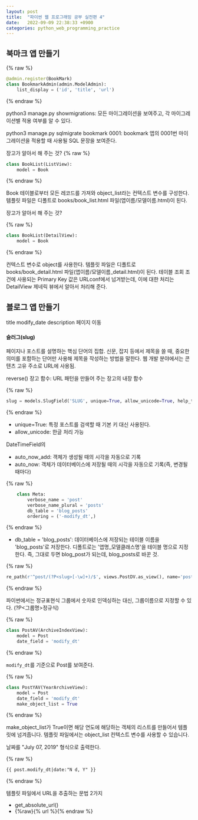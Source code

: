 ```yaml
---
layout: post
title:  "파이썬 웹 프로그래밍 공부 실전편 4"
date:   2022-09-09 22:38:33 +0900
categories: python_web_programming_practice
---
```



## 북마크 앱 만들기

{% raw %}
```python
@admin.register(BookMark)
class BookmarkAdmin(admin.ModelAdmin):
    list_display = ('id', 'title', 'url')
```
{% endraw %}



python3 manage.py showmigrations: 모든 마이그레이션을 보여주고, 각 마이그레이션별 적용 여부를 알 수 있다.

python3 manage.py sqlmigrate bookmark 0001: bookmark 앱의 0001번 마이그레이션을 적용할 때 사용될 SQL 문장을 보여준다.



장고가 알아서 해 주는 것?
{% raw %}
```python
class BookList(ListView):
    model = Book

```
{% endraw %}

Book 테이블로부터 모든 레코드를 가져와 object_list라는 컨텍스트 변수를 구성한다. 템플릿 파일은 디폴트로 books/book_list.html 파일(앱이름/모델이름.html)이 된다.

장고가 알아서 해 주는 것?

{% raw %}
```python
class BookList(DetailView):
    model = Book
```
{% endraw %}

컨텍스트 변수로 object를 사용한다. 템플릿 파일은 디폴트로 books/book_detail.html 파일(앱이름/모델이름_detail.html)이 된다. 테이블 조회 조건에 사용되는 Primary Key 값은 URLconf에서 넘겨받는데, 이에 대한 처리는 DetailView 제네릭 뷰에서 알아서 처리해 준다.


## 블로그 앱 만들기

title
modify_date
description
페이지 이동



#### 슬러그(slug)
페이지나 포스트를 설명하는 핵심 단어의 집합. 신문, 잡지 등에서 제목을 쓸 때, 중요한 의미를 포함하는 단어만 사용해 제목을 작성하는 방법을 말한다. 웹 개발 분야에서는 콘텐츠 고유 주소로 URL에 사용됨.


reverse() 장고 함수: URL 패턴을 만들어 주는 장고의 내장 함수

{% raw %}
```python
slug = models.SlugField('SLUG', unique=True, allow_unicode=True, help_text='one word for title alias.')

```
{% endraw %}

* unique=True: 특정 포스트를 검색할 때 기본 키 대신 사용된다.
* allow_unicode: 한글 처리 가능


DateTimeField의
* auto_now_add: 객체가 생성될 때의 시각을 자동으로 기록
* auto_now: 객체가 데이터베이스에 저장될 때의 시각을 자동으로 기록(즉, 변경될 때마다)


{% raw %}
```python
    class Meta:
        verbose_name = 'post'
        verbose_name_plural = 'posts'
        db_table = 'blog_posts'
        ordering = ('-modify_dt',)
```
{% endraw %}


* db_table = 'blog_posts': 데이터베이스에 저장되는 테이블 이름을 'blog_posts'로 저장한다. 디폴트로는 '앱명_모델클래스명'을 테이블 명으로 지정한다. 즉, 그대로 두면 blog_post가 되는데, blog_posts로 바꾼 것.



{% raw %}
```python
re_path(r'^post/(?P<slug>[-\w]+)/$', views.PostDV.as_view(), name='post_detail'),
```
{% endraw %}

파이썬에서는 정규표현식 그룹에서 숫자로 인덱싱하는 대신, 그룹이름으로 지정할 수 있다. (?P<그룹명>정규식)



{% raw %}
```python
class PostAV(ArchiveIndexView):
    model = Post
    date_field = 'modify_dt'
```
{% endraw %}

`modify_dt`를 기준으로 Post를 보여준다.




{% raw %}
```python
class PostYAV(YearArchiveView):
    model = Post
    date_field = 'modify_dt'
    make_object_list = True
```
{% endraw %}


make_object_list가 True이면 해당 연도에 해당하는 객체의 리스트를 만들어서 템플릿에 넘겨줍니다. 템플릿 파일에서는 object_list 컨텍스트 변수를 사용할 수 있습니다.


날짜를 "July 07, 2019" 형식으로 출력한다.

{% raw %}
```html
{{ post.modify_dt|date:"N d, Y" }}
```
{% endraw %}



템플릿 파일에서 URL을 추출하는 문법 2가지
* get_absolute_url()
* {%raw}{% url %}{% endraw %}



